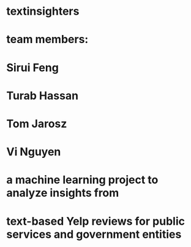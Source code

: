 # textinsighters
# team members:
  # Sirui Feng
  # Turab Hassan
  # Tom Jarosz
  # Vi Nguyen
# a machine learning project to analyze insights from 
# text-based Yelp reviews for public services and government entities
